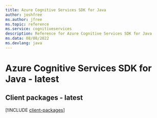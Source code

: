 ```yaml
---
title: Azure Cognitive Services SDK for Java
author: joshfree
ms.author: jfree
ms.topic: reference
ms.service: cognitiveservices
description: Reference for Azure Cognitive Services SDK for Java
ms.data: 08/08/2022
ms.devlang: java
---
```

# Azure Cognitive Services SDK for Java - latest

## Client packages - latest
[!INCLUDE [client-packages](cognitive-services-client-index.md)]